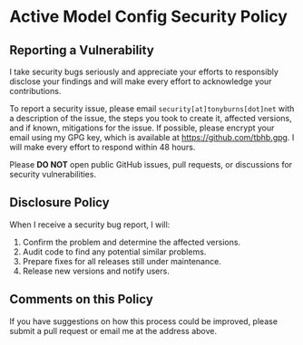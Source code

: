 # Active Model Config Security Policy

## Reporting a Vulnerability

I take security bugs seriously and appreciate your efforts to responsibly disclose your findings and will make every effort to acknowledge your contributions.

To report a security issue, please email `security[at]tonyburns[dot]net` with a description of the issue, the steps you took to create it, affected versions, and if known, mitigations for the issue. If possible, please encrypt your email using my GPG key, which is available at <https://github.com/tbhb.gpg>. I will make every effort to respond within 48 hours.

Please **DO NOT** open public GitHub issues, pull requests, or discussions for security vulnerabilities.

## Disclosure Policy

When I receive a security bug report, I will:

1. Confirm the problem and determine the affected versions.
2. Audit code to find any potential similar problems.
3. Prepare fixes for all releases still under maintenance.
4. Release new versions and notify users.

## Comments on this Policy

If you have suggestions on how this process could be improved, please submit a pull request or email me at the address above.
